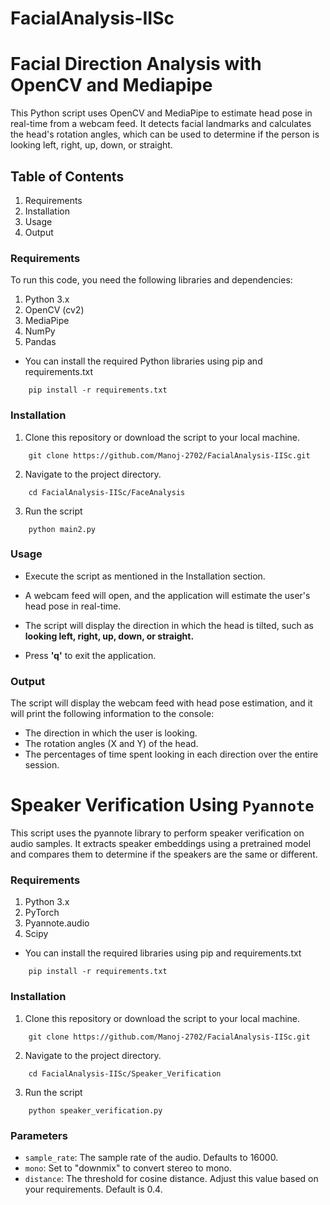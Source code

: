 # FacialAnalysis-IISc

# Facial Direction Analysis with OpenCV and Mediapipe

This Python script uses OpenCV and MediaPipe to estimate head pose in real-time from a webcam feed. It detects facial landmarks and calculates the head's rotation angles, which can be used to determine if the person is looking left, right, up, down, or straight.

## Table of Contents

1. Requirements
2. Installation
3. Usage
4. Output

### Requirements
To run this code, you need the following libraries and dependencies:

1. Python 3.x
2. OpenCV (cv2)
3. MediaPipe
4. NumPy
5. Pandas

- You can install the required Python libraries using pip and requirements.txt
```
    pip install -r requirements.txt
```

### Installation
1. Clone this repository or download the script to your local machine.
```
    git clone https://github.com/Manoj-2702/FacialAnalysis-IISc.git
```
2. Navigate to the project directory.
```
    cd FacialAnalysis-IISc/FaceAnalysis
```
3. Run the script
```
    python main2.py
```


### Usage
- Execute the script as mentioned in the Installation section.

- A webcam feed will open, and the application will estimate the user's head pose in real-time.

- The script will display the direction in which the head is tilted, such as <b>looking left, right, up, down, or straight.</b>

- Press <b>'q'</b> to exit the application.


### Output
The script will display the webcam feed with head pose estimation, and it will print the following information to the console:

- The direction in which the user is looking.
- The rotation angles (X and Y) of the head.
- The percentages of time spent looking in each direction over the entire session.


# Speaker Verification Using `Pyannote`

This script uses the pyannote library to perform speaker verification on audio samples. It extracts speaker embeddings using a pretrained model and compares them to determine if the speakers are the same or different.

### Requirements
1. Python 3.x
2. PyTorch
3. Pyannote.audio
4. Scipy


- You can install the required libraries using pip and requirements.txt
```
    pip install -r requirements.txt
```



### Installation
1. Clone this repository or download the script to your local machine.
```
    git clone https://github.com/Manoj-2702/FacialAnalysis-IISc.git
```
2. Navigate to the project directory.
```
    cd FacialAnalysis-IISc/Speaker_Verification
```
3. Run the script
```
    python speaker_verification.py
```

### Parameters
- `sample_rate`: The sample rate of the audio. Defaults to 16000.
- `mono`: Set to "downmix" to convert stereo to mono.
- `distance`: The threshold for cosine distance. Adjust this value based on your requirements. Default is 0.4.